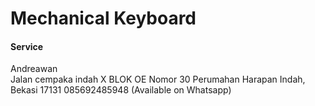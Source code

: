 Mechanical Keyboard
===================

#### Service

Andreawan  
Jalan cempaka indah X BLOK OE Nomor 30 Perumahan Harapan Indah, Bekasi 17131 085692485948 (Available on Whatsapp)
